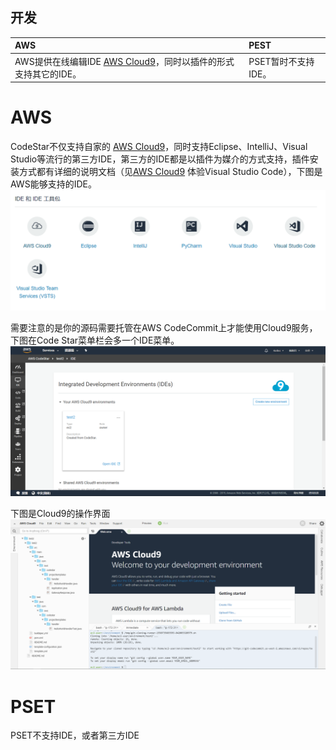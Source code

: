 ## 开发

| AWS | PEST |
| :--- | :--- |
| AWS提供在线编辑IDE [AWS Cloud9](aws-cloud9.md)，同时以插件的形式支持其它的IDE。 | PSET暂时不支持IDE。|

# AWS
CodeStar不仅支持自家的 [AWS Cloud9](chapter4.3.md)，同时支持Eclipse、IntelliJ、Visual Studio等流行的第三方IDE，第三方的IDE都是以插件为媒介的方式支持，插件安装方式都有详细的说明文档（见[AWS Cloud9](chapter4.3.md) 体验Visual Studio Code），下图是AWS能够支持的IDE。  
![ide](/assets/2019-02-17_131028.png)  

需要注意的是你的源码需要托管在AWS CodeCommit上才能使用Cloud9服务，下图在Code Star菜单栏会多一个IDE菜单。
![cloud9](/assets/2019-02-21_155206.png)

下图是Cloud9的操作界面
![ide editor](/assets/2019-02-21_155406.png)

# PSET
PSET不支持IDE，或者第三方IDE